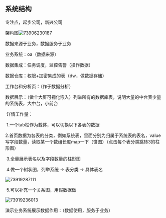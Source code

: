 ## 系统结构



专注点，起步公司，新兴公司

架构图![73906230187](C:\Users\YangTeng\AppData\Local\Temp\1739062301871.png)

数据来源于业务，数据服务于业务

业务系统：oa（数据来源）

数据集成：任务调度，监控告警（操作数据）

数据仓库：权限+加密集成的表（dw，做数据存储）

工作台和分析页：（作于数据分析）

数据展示：（做个大屏可视化嵌入）列举所有的数据库表，说明大量的中台表少量的系统表，大中台，小前台

​	详情工作量：

​		1.一个tab栏作为载体，可以切换以下各表的数据

​		2.首页数据为各表的分类，例如系统表，里面分别为归属于系统表的表名，value写字段数量，读取某一个数组长度map一下（饼图）（点击每个表分类跳转3的柱形图）

​		3.全量展示表名以及字段数量的柱形图

​		4.做一个树状图，列举系统 -> 表分类  ->  具体表名

![73919287111](C:\Users\YangTeng\AppData\Local\Temp\1739192871118.png)

​		5.可以补充一个关系图，用假数据做

![73919236013](C:\Users\YangTeng\AppData\Local\Temp\1739192360132.png)

演示业务系统展示数据作用：（数据使用，服务于业务）